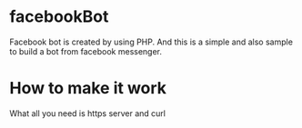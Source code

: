 # facebookBot
Facebook bot is created by using PHP. And this is a simple and also sample to build a bot from facebook messenger.

# How to make it work
What all you need is https server and curl 

